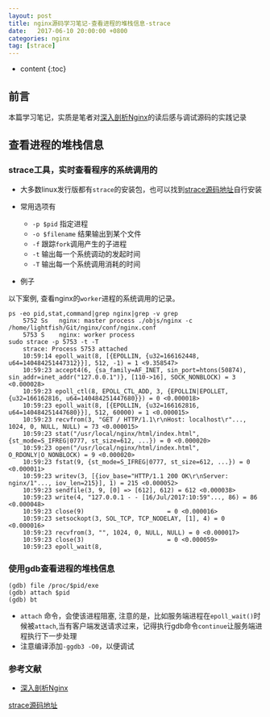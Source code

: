 ```yaml
---
layout: post
title: nginx源码学习笔记-查看进程的堆栈信息-strace
date:   2017-06-10 20:00:00 +0800
categories: nginx 
tag: [strace]
---
```


* content
{:toc}

## 前言

本篇学习笔记，实质是笔者对[深入剖析Nginx][1]的读后感与调试源码的实践记录

## 查看进程的堆栈信息

### strace工具，实时查看程序的系统调用的

- 大多数linux发行版都有`strace`的安装包，也可以找到[strace源码地址][1]自行安装
- 常用选项有
    + `-p $pid` 指定进程
    + `-o $filename` 结果输出到某个文件
    + `-f` 跟踪`fork`调用产生的子进程
    + `-t` 输出每一个系统调动的发起时间
    + `-T` 输出每一个系统调用消耗的时间

- 例子

以下案例, 查看nginx的`worker`进程的系统调用的记录。

```
ps -eo pid,stat,command|grep nginx|grep -v grep
    5752 Ss   nginx: master process ./objs/nginx -c /home/lightfish/Git/nginx/conf/nginx.conf
    5753 S    nginx: worker process
sudo strace -p 5753 -t -T 
    strace: Process 5753 attached
    10:59:14 epoll_wait(8, [{EPOLLIN, {u32=166162448, u64=140484251447312}}], 512, -1) = 1 <9.358547>
    10:59:23 accept4(6, {sa_family=AF_INET, sin_port=htons(50874), sin_addr=inet_addr("127.0.0.1")}, [110->16], SOCK_NONBLOCK) = 3 <0.000028>
    10:59:23 epoll_ctl(8, EPOLL_CTL_ADD, 3, {EPOLLIN|EPOLLET, {u32=166162816, u64=140484251447680}}) = 0 <0.000018>
    10:59:23 epoll_wait(8, [{EPOLLIN, {u32=166162816, u64=140484251447680}}], 512, 60000) = 1 <0.000015>
    10:59:23 recvfrom(3, "GET / HTTP/1.1\r\nHost: localhost\r"..., 1024, 0, NULL, NULL) = 73 <0.000015>
    10:59:23 stat("/usr/local/nginx/html/index.html", {st_mode=S_IFREG|0777, st_size=612, ...}) = 0 <0.000020>
    10:59:23 open("/usr/local/nginx/html/index.html", O_RDONLY|O_NONBLOCK) = 9 <0.000020>
    10:59:23 fstat(9, {st_mode=S_IFREG|0777, st_size=612, ...}) = 0 <0.000011>
    10:59:23 writev(3, [{iov_base="HTTP/1.1 200 OK\r\nServer: nginx/1"..., iov_len=215}], 1) = 215 <0.000052>
    10:59:23 sendfile(3, 9, [0] => [612], 612) = 612 <0.000038>
    10:59:23 write(4, "127.0.0.1 - - [16/Jul/2017:10:59"..., 86) = 86 <0.000048>
    10:59:23 close(9)                       = 0 <0.000016>
    10:59:23 setsockopt(3, SOL_TCP, TCP_NODELAY, [1], 4) = 0 <0.000016>
    10:59:23 recvfrom(3, "", 1024, 0, NULL, NULL) = 0 <0.000017>
    10:59:23 close(3)                       = 0 <0.000059>
    10:59:23 epoll_wait(8,
```

### 使用gdb查看进程的堆栈信息

```
(gdb) file /proc/$pid/exe
(gdb) attach $pid
(gdb) bt 
```

- `attach` 命令，会使该进程阻塞, 注意的是，比如服务端进程在`epoll_wait()`时候被`attach`,当有客户端发送请求过来，记得执行gdb命令`continue`让服务端进程执行下一步处理
- 注意编译添加`-ggdb3 -O0`，以便调试

### 参考文献

- [深入剖析Nginx][1]

[1]:https://book.douban.com/subject/23759678/


[strace源码地址][2]

[2]:https://github.com/strace/strace